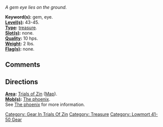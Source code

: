 *A gem eye lies on the ground.*

**Keyword(s):** gem, eye.  
**[Level(s)](Object_Level "wikilink"):** 43-45.  
**[Type](:Category:_Object_Types "wikilink"):**
[treasure](:Category:_Treasure "wikilink").  
**[Slot(s)](Object_Slots "wikilink"):** none.  
**[Quality](Object_Quality "wikilink"):** 10 hps.  
**[Weight](Object_Weight "wikilink"):** 2 lbs.  
**[Flag(s)](:Category:_Object_Flags "wikilink"):** none.  

## Comments

## Directions

**[Area](:Category:_Areas "wikilink"):** [Trials of
Zin](:Category:_Trials_Of_Zin "wikilink")
([Map](Trials_Of_Zin_Map "wikilink")).  
**[Mob(s)](:Category:_Mobs "wikilink"):** [The
phoenix](Phoenix "wikilink").  
See [The phoenix](Phoenix "wikilink") for more information.  

[Category: Gear In Trials Of
Zin](Category:_Gear_In_Trials_Of_Zin "wikilink") [Category:
Treasure](Category:_Treasure "wikilink") [Category: Lowmort 41-50
Gear](Category:_Lowmort_41-50_Gear "wikilink")
